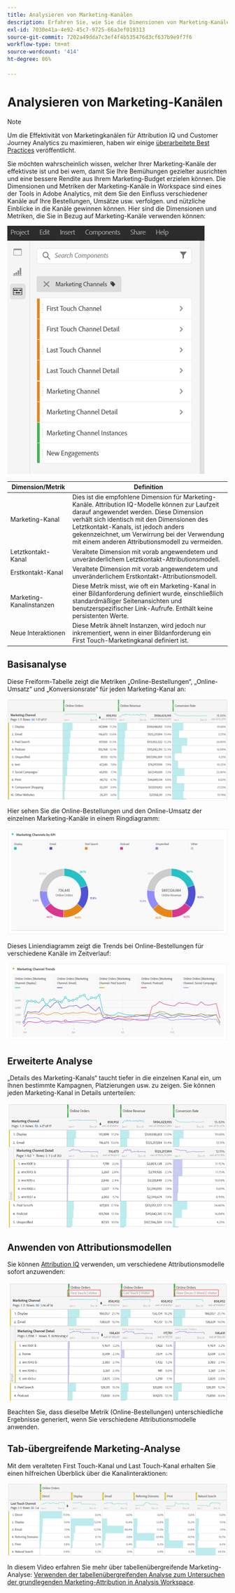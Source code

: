 ```yaml
---
title: Analysieren von Marketing-Kanälen
description: Erfahren Sie, wie Sie die Dimensionen von Marketing-Kanäle in Workspace verwenden.
exl-id: 7030e41a-4e92-45c7-9725-66a3ef019313
source-git-commit: 7202a49dda7c3ef4f4b535476d3cf637b9e9f7f6
workflow-type: tm+mt
source-wordcount: '414'
ht-degree: 86%

---
```


# Analysieren von Marketing-Kanälen

>[!NOTE]
>
>Um die Effektivität von Marketingkanälen für Attribution IQ und Customer Journey Analytics zu maximieren, haben wir einige [überarbeitete Best Practices](/help/components/c-marketing-channels/mchannel-best-practices.md) veröffentlicht.

Sie möchten wahrscheinlich wissen, welcher Ihrer Marketing-Kanäle der effektivste ist und bei wem, damit Sie Ihre Bemühungen gezielter ausrichten und eine bessere Rendite aus Ihrem Marketing-Budget erzielen können. Die Dimensionen und Metriken der Marketing-Kanäle in Workspace sind eines der Tools in Adobe Analytics, mit dem Sie den Einfluss verschiedener Kanäle auf Ihre Bestellungen, Umsätze usw. verfolgen. und nützliche Einblicke in die Kanäle gewinnen können. Hier sind die Dimensionen und Metriken, die Sie in Bezug auf Marketing-Kanäle verwenden können:

![](assets/mc-dims.png)

| Dimension/Metrik | Definition |
| --- | --- |
| Marketing-Kanal | Dies ist die empfohlene Dimension für Marketing-Kanäle. Attribution IQ-Modelle können zur Laufzeit darauf angewendet werden. Diese Dimension verhält sich identisch mit den Dimensionen des Letztkontakt-Kanals, ist jedoch anders gekennzeichnet, um Verwirrung bei der Verwendung mit einem anderen Attributionsmodell zu vermeiden. |
| Letztkontakt-Kanal | Veraltete Dimension mit vorab angewendetem und unveränderlichem Letztkontakt-Attributionsmodell. |
| Erstkontakt-Kanal | Veraltete Dimension mit vorab angewendetem und unveränderlichem Erstkontakt-Attributionsmodell. |
| Marketing-Kanalinstanzen | Diese Metrik misst, wie oft ein Marketing-Kanal in einer Bildanforderung definiert wurde, einschließlich standardmäßiger Seitenansichten und benutzerspezifischer Link-Aufrufe. Enthält keine persistenten Werte. |
| Neue Interaktionen | Diese Metrik ähnelt Instanzen, wird jedoch nur inkrementiert, wenn in einer Bildanforderung ein First Touch-Marketingkanal definiert ist. |

## Basisanalyse

Diese Freiform-Tabelle zeigt die Metriken „Online-Bestellungen“, „Online-Umsatz“ und „Konversionsrate“ für jeden Marketing-Kanal an:

![](assets/mc-viz1.png)

Hier sehen Sie die Online-Bestellungen und den Online-Umsatz der einzelnen Marketing-Kanäle in einem Ringdiagramm:

![](assets/mc-viz2.png)

Dieses Liniendiagramm zeigt die Trends bei Online-Bestellungen für verschiedene Kanäle im Zeitverlauf:

![](assets/mc-viz3.png)

## Erweiterte Analyse

„Details des Marketing-Kanals“ taucht tiefer in die einzelnen Kanal ein, um Ihnen bestimmte Kampagnen, Platzierungen usw. zu zeigen. Sie können jeden Marketing-Kanal in Details unterteilen:

![](assets/mc-viz4.png)

## Anwenden von Attributionsmodellen

Sie können [Attribution IQ](https://docs.adobe.com/content/help/de-DE/analytics/analyze/analysis-workspace/panels/attribution.html) verwenden, um verschiedene Attributionsmodelle sofort anzuwenden:

![](assets/mc-viz5.png)

Beachten Sie, dass dieselbe Metrik (Online-Bestellungen) unterschiedliche Ergebnisse generiert, wenn Sie verschiedene Attributionsmodelle anwenden.

## Tab-übergreifende Marketing-Analyse

Mit dem veralteten First Touch-Kanal und Last Touch-Kanal erhalten Sie einen hilfreichen Überblick über die Kanalinteraktionen:

![](assets/mc-viz6.png)

In diesem Video erfahren Sie mehr über tabellenübergreifende Marketing-Analyse: [Verwenden der tabellenübergreifenden Analyse zum Untersuchen der grundlegenden Marketing-Attribution in Analysis Workspace](https://docs.adobe.com/content/help/de-DE/analytics-learn/tutorials/analysis-workspace/attribution-iq/using-cross-tab-analysis-to-explore-basic-marketing-attribution-in-analysis-workspace.html).
